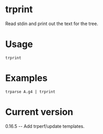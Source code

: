 # trprint

Read stdin and print out the text for the tree.

# Usage

    trprint

# Examples

    trparse A.g4 | trprint

# Current version

0.16.5 -- Add trperf/update templates.
